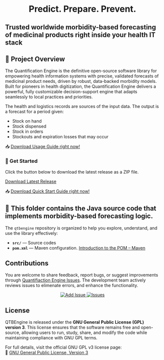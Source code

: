 <h1 align="center"><strong>Predict. Prepare. Prevent.</strong></h1>

## Trusted worldwide morbidity-based forecasting of medicinal products right inside your health IT stack
## 📌 Project Overview

The Quantification Engine is the definitive open-source software library for empowering health information systems with precise, validated forecasts of medicinal product needs, driven by robust, data-backed morbidity models. Built for pioneers in health digitization, the Quantification Engine delivers a powerful, fully customizable decision-support engine that adapts seamlessly to local practices and priorities.

The health and logistics records are sources of the input data. The output is a forecast for a period given:
-	Stock on hand
-	Stock dispensed
-	Stock in orders
-	Stockouts and expiration losses that may occur

📥 [Download Usage Guide right now!](https://github.com/Bureau-THETA/qtbengine/raw/main/doc/QuantificationEngine.pdf)

### 🚀 Get Started
Click the button below to download the latest release as a ZIP file.

[Download Latest Release](https://github.com/Bureau-THETA/qtbengine/releases/latest)

📥 [Download Quick Start Guide right now!](https://github.com/Bureau-THETA/qtbengine/raw/main/doc/Quick_Start.pdf)


## 📁 This folder contains the Java source code that implements morbidity-based forecasting logic.

The `qtbengine` repository is organized to help you explore, understand, and use the library effectively:

- **`src/`** — Source codes
- **`pom.xml`** — Maven configuration. [Introduction to the POM – Maven](https://maven.apache.org/guides/introduction/introduction-to-the-pom.html)

## Contributions
You are welcome to share feedback, report bugs, or suggest improvements through [Quantifiaction Engine Issues](https://github.com/Bureau-THETA/qtbengine/issues). The development team actively reviews issues to elimenate errors, and enhance the functionality.
<p align="center">
  <a href="https://github.com/Bureau-THETA/qtbengine/issues/new" target="_blank">
    <img src="https://img.shields.io/badge/Add%20Issue-blue?style=for-the-badge" alt="Add Issue">
  </a>
  <a href="https://github.com/Bureau-THETA/qtbengine/issues" target="_blank">
    <img src="https://img.shields.io/badge/Issues-red?style=for-the-badge" alt="Issues">
  </a>
</p>

## License
QTBEngine is released under the **GNU General Public License (GPL) version 3**. This license ensures that the software remains free and open-source, allowing users to run, study, share, and modify the code while maintaining compliance with GNU GPL terms.  

For full details, visit the official GNU GPL v3 license page:  
🔗 [GNU General Public License, Version 3](https://www.gnu.org/licenses/gpl-3.0.en.html)  


